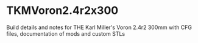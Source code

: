 # TKMVoron2.4r2x300
Build  details and notes for THE Karl Miller's Voron 2.4r2 300mm with CFG files, documentation of mods and custom STLs 
